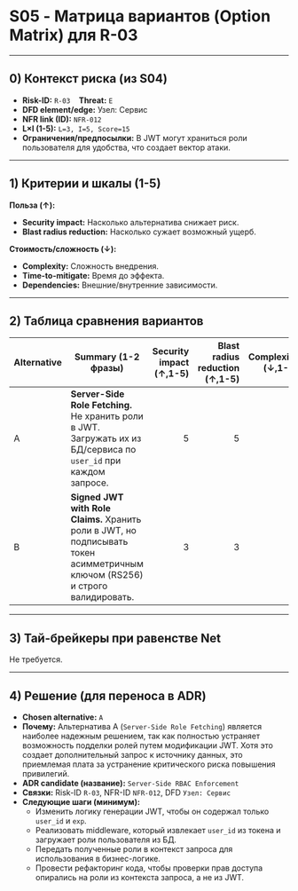 # S05 - Матрица вариантов (Option Matrix) для R-03

---

## 0) Контекст риска (из S04)

* **Risk-ID:** `R-03`     **Threat:** `E`
* **DFD element/edge:** Узел: Сервис
* **NFR link (ID):** `NFR-012`
* **L×I (1-5):** `L=3, I=5, Score=15`
* **Ограничения/предпосылки:** В JWT могут храниться роли пользователя для удобства, что создает вектор атаки.

---

## 1) Критерии и шкалы (1-5)

**Польза (↑):**

* **Security impact:** Насколько альтернатива снижает риск.
* **Blast radius reduction:** Насколько сужает возможный ущерб.

**Стоимость/сложность (↓):**

* **Complexity:** Сложность внедрения.
* **Time-to-mitigate:** Время до эффекта.
* **Dependencies:** Внешние/внутренние зависимости.

---

## 2) Таблица сравнения вариантов

| Alternative | Summary (1-2 фразы) | Security impact (↑,1-5) | Blast radius reduction (↑,1-5) | Complexity (↓,1-5) | Time-to-mitigate (↓,1-5) | Dependencies (↓,1-5) | **Benefit** | **Cost** | **Net** | Notes |
| ----------- | ------------------- | ----------------------: | -----------------------------: | -----------------: | -----------------------: | -------------------: | ----------: | -------: | ------: | ----- |
| A | **Server-Side Role Fetching.** Не хранить роли в JWT. Загружать их из БД/сервиса по `user_id` при каждом запросе. | 5 | 5 | 3 | 2 | 2 | **10** | **7** | **+3** | Полностью устраняет вектор атаки, но добавляет нагрузку на БД. |
| B | **Signed JWT with Role Claims.** Хранить роли в JWT, но подписывать токен асимметричным ключом (RS256) и строго валидировать. | 3 | 3 | 2 | 2 | 2 | **6** | **6** | **0** | Не устраняет риск полностью, если ключ подписи скомпрометирован. |

---

## 3) Тай-брейкеры при равенстве Net

Не требуется.

---

## 4) Решение (для переноса в ADR)

* **Chosen alternative:** `A`
* **Почему:** Альтернатива A (`Server-Side Role Fetching`) является наиболее надежным решением, так как полностью устраняет возможность подделки ролей путем модификации JWT. Хотя это создает дополнительный запрос к источнику данных, это приемлемая плата за устранение критического риска повышения привилегий.
* **ADR candidate (название):** `Server-Side RBAC Enforcement`
* **Связки:** Risk-ID `R-03`, NFR-ID `NFR-012`, DFD `Узел: Сервис`
* **Следующие шаги (минимум):**
    * Изменить логику генерации JWT, чтобы он содержал только `user_id` и `exp`.
    * Реализовать middleware, который извлекает `user_id` из токена и загружает роли пользователя из БД.
    * Передать полученные роли в контекст запроса для использования в бизнес-логике.
    * Провести рефакторинг кода, чтобы проверки прав доступа опирались на роли из контекста запроса, а не из JWT.
